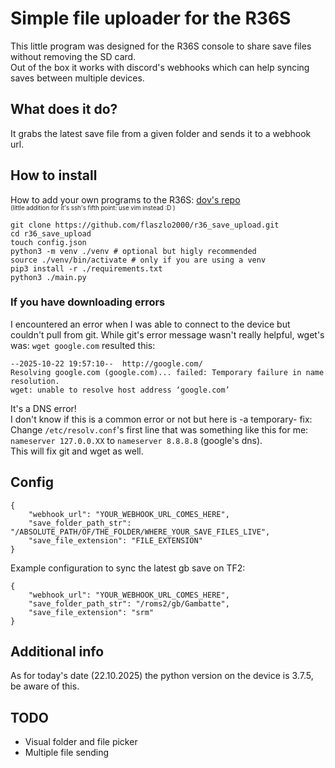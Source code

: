 # Simple file uploader for the R36S

This little program was designed for the R36S console to share save files without removing the SD card.  
Out of the box it works with discord's webhooks which can help syncing saves between multiple devices.

## What does it do?
It grabs the latest save file from a given folder and sends it to a webhook url.

## How to install
How to add your own programs to the R36S: [dov's repo](https://github.com/dov/r36s-programming)   
<sub><sub>(little addition for it's ssh's fifth point: use vim instead :D )</sub></sub>
```
git clone https://github.com/flaszlo2000/r36_save_upload.git
cd r36_save_upload
touch config.json
python3 -m venv ./venv # optional but higly recommended
source ./venv/bin/activate # only if you are using a venv
pip3 install -r ./requirements.txt
python3 ./main.py
```

### If you have downloading errors
I encountered an error when I was able to connect to the device but couldn't pull from git. While git's error message wasn't really helpful, wget's was: `wget google.com` resulted this:

```
--2025-10-22 19:57:10--  http://google.com/
Resolving google.com (google.com)... failed: Temporary failure in name resolution.
wget: unable to resolve host address ‘google.com’
```

It's a DNS error!  
I don't know if this is a common error or not but here is -a temporary- fix:  
Change `/etc/resolv.conf`'s first line that was something like this for me: `nameserver 127.0.0.XX` to `nameserver 8.8.8.8` (google's dns).  
This will fix git and wget as well.

## Config
```
{
    "webhook_url": "YOUR_WEBHOOK_URL_COMES_HERE",
    "save_folder_path_str": "/ABSOLUTE_PATH/OF/THE_FOLDER/WHERE_YOUR_SAVE_FILES_LIVE",
    "save_file_extension": "FILE_EXTENSION"
}
```

Example configuration to sync the latest gb save on TF2:

```
{
    "webhook_url": "YOUR_WEBHOOK_URL_COMES_HERE",
    "save_folder_path_str": "/roms2/gb/Gambatte",
    "save_file_extension": "srm"
}
```

## Additional info
As for today's date (22.10.2025) the python version on the device is 3.7.5, be aware of this.

## TODO
- Visual folder and file picker
- Multiple file sending
